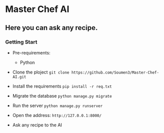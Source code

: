 # Master Chef AI

## Here you can ask any recipe.

### Getting Start 
  - Pre-requirements:
    - Python 
  - Clone the ploject
      ```git clone https://github.com/Soumen3/Master-Chef-AI.git```
  - Install the requirements
     ```pip install -r req.txt```
  - Migrate the database
    ```python manage.py migrate```
  - Run the server
    ```python manage.py runserver```

  - Open the address:
    ```http://127.0.0.1:8000/```

  - Ask any recipe to the AI

